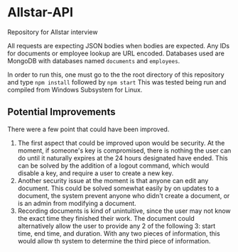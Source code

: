 # Allstar-API
Repository for Allstar interview

All requests are expecting JSON bodies when bodies are expected. Any IDs for documents or employee lookup are URL encoded.
Databases used are MongoDB with databases named `documents` and `employees`.

In order to run this, one must go to the the root directory of this repository and type
`npm install`
followed by 
`npm start`
This was tested being run and compiled from Windows Subsystem for Linux.

## Potential Improvements
There were a few point that could have been improved. 
1.  The first aspect that could be improved upon would be security. At the moment, if someone's key is compromised, there is nothing the user can do until it naturally expires at the 24 hours designated have ended.
    This can be solved by the addition of a logout command, which would disable a key, and require a user to create a new key.
2.  Another security issue at the moment is that anyone can edit any document. 
    This could be solved somewhat easily by on updates to a document, the system prevent anyone who didn't create a document, or is an admin from modifying a document.
3.  Recording documents is kind of unintuitive, since the user may not know the exact time they finished their work. 
    The document could alternatively allow the user to provide any 2 of the following 3: start time, end time, and duration.
    With any two pieces of information, this would allow th system to determine the third piece of information.
